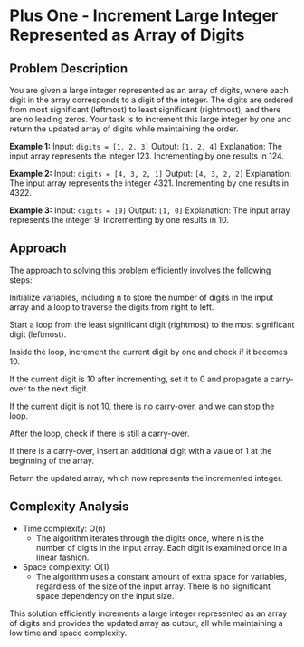 # Plus One - Increment Large Integer Represented as Array of Digits

## Problem Description

You are given a large integer represented as an array of digits, where each digit in the array corresponds to a digit of the integer. The digits are ordered from most significant (leftmost) to least significant (rightmost), and there are no leading zeros. Your task is to increment this large integer by one and return the updated array of digits while maintaining the order.

**Example 1:**
Input: `digits = [1, 2, 3]`
Output: `[1, 2, 4]`
Explanation: The input array represents the integer 123. Incrementing by one results in 124.

**Example 2:**
Input: `digits = [4, 3, 2, 1]`
Output: `[4, 3, 2, 2]`
Explanation: The input array represents the integer 4321. Incrementing by one results in 4322.

**Example 3:**
Input: `digits = [9]`
Output: `[1, 0]`
Explanation: The input array represents the integer 9. Incrementing by one results in 10.

## Approach
The approach to solving this problem efficiently involves the following steps:

Initialize variables, including n to store the number of digits in the input array and a loop to traverse the digits from right to left.

Start a loop from the least significant digit (rightmost) to the most significant digit (leftmost).

Inside the loop, increment the current digit by one and check if it becomes 10.

If the current digit is 10 after incrementing, set it to 0 and propagate a carry-over to the next digit.

If the current digit is not 10, there is no carry-over, and we can stop the loop.

After the loop, check if there is still a carry-over.

If there is a carry-over, insert an additional digit with a value of 1 at the beginning of the array.

Return the updated array, which now represents the incremented integer.

## Complexity Analysis
- Time complexity: O(n)
    - The algorithm iterates through the digits once, where n is the number of digits in the input array. Each digit is examined once in a linear fashion.
- Space complexity: O(1)
    - The algorithm uses a constant amount of extra space for variables, regardless of the size of the input array. There is no significant space dependency on the input size.

This solution efficiently increments a large integer represented as an array of digits and provides the updated array as output, all while maintaining a low time and space complexity.


